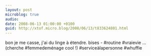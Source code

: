 ```yaml
---
layout: post
microblog: true
audio: 
date: 2008-06-13 01:00:00 +0100
guid: http://xtof.micro.blog/2008/06/13/t833624801.html
---
```

bon je me casse, j'ai du linge à étendre. bises -  #routine #vraievie ... (cherche #femmedeménage cool !) #serviceàlapersonne #whuffie
